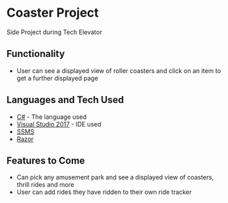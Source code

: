 # Coaster Project
Side Project during Tech Elevator

## Functionality
* User can see a displayed view of roller coasters and click on an item to get a further displayed page

## Languages and Tech Used
* [C#](https://docs.microsoft.com/en-us/dotnet/csharp/) - The language used
* [Visual Studio 2017](https://visualstudio.microsoft.com/vs/whatsnew/) - IDE used
* [SSMS](https://docs.microsoft.com/en-us/sql/ssms/sql-server-management-studio-ssms?view=sql-server-2017)
* [Razor](https://docs.microsoft.com/en-us/aspnet/core/mvc/views/razor?view=aspnetcore-2.2)

## Features to Come
* Can pick any amusement park and see a displayed view of coasters, thrill rides and more
* User can add rides they have ridden to their own ride tracker
